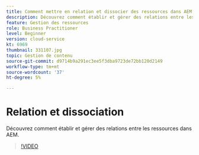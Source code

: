 ```yaml
---
title: Comment mettre en relation et dissocier des ressources dans AEM
description: Découvrez comment établir et gérer des relations entre les ressources dans AEM.
feature: Gestion des ressources
role: Business Practitioner
level: Beginner
version: cloud-service
kt: 6969
thumbnail: 331107.jpg
topic: Gestion de contenu
source-git-commit: d9714b9a291ec3ee5f3dba9723de72bb120d2149
workflow-type: tm+mt
source-wordcount: '37'
ht-degree: 5%

---
```



# Relation et dissociation

Découvrez comment établir et gérer des relations entre les ressources dans AEM.

>[!VIDEO](https://video.tv.adobe.com/v/331107/?quality=12&learn=on&hidetitle=true)